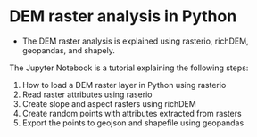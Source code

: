 # DEM raster analysis in Python

- The DEM raster analysis is explained using rasterio, richDEM, geopandas, and shapely.


The Jupyter Notebook is a tutorial explaining the following steps:

1. How to load a DEM raster layer in Python using rasterio
2. Read raster attributes using raserio
3. Create slope and aspect rasters using richDEM
4. Create random points with attributes extracted from rasters
5. Export the points to geojson and shapefile using geopandas

